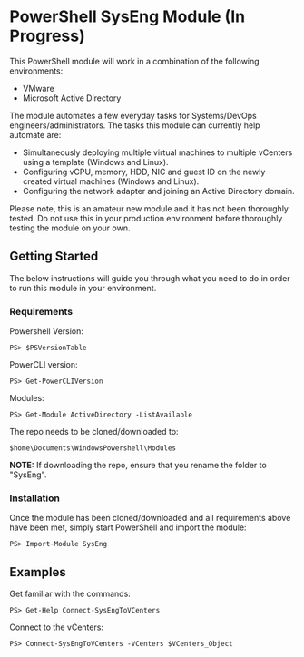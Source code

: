 # PowerShell SysEng Module (In Progress)
This PowerShell module will work in a combination of the following environments:
- VMware
- Microsoft Active Directory

The module automates a few everyday tasks for Systems/DevOps engineers/administrators. The tasks this module can currently help automate are:
- Simultaneously deploying multiple virtual machines to multiple vCenters using a template (Windows and Linux).
- Configuring vCPU, memory, HDD, NIC and guest ID on the newly created virtual machines (Windows and Linux).
- Configuring the network adapter and joining an Active Directory domain.

Please note, this is an amateur new module and it has not been thoroughly tested. Do not use this in your production environment before thoroughly testing the module on your own.

## Getting Started
The below instructions will guide you through what you need to do in order to run this module in your environment.

### Requirements
Powershell Version:
```
PS> $PSVersionTable
```

PowerCLI version:
```
PS> Get-PowerCLIVersion
```

Modules:
```
PS> Get-Module ActiveDirectory -ListAvailable
```

The repo needs to be cloned/downloaded to:
```
$home\Documents\WindowsPowershell\Modules
```
**NOTE:** If downloading the repo, ensure that you rename the folder to "SysEng".

### Installation
Once the module has been cloned/downloaded and all requirements above have been met, simply start PowerShell and import the module:
```
PS> Import-Module SysEng
```

## Examples
Get familiar with the commands:
```
PS> Get-Help Connect-SysEngToVCenters
```

Connect to the vCenters:
```
PS> Connect-SysEngToVCenters -VCenters $VCenters_Object
```
